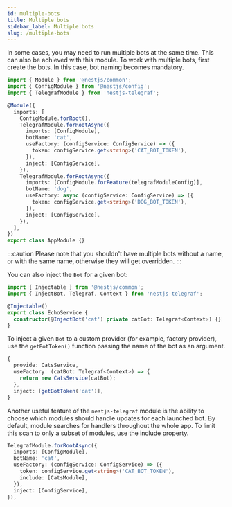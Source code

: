 ```yaml
---
id: multiple-bots
title: Multiple bots
sidebar_label: Multiple bots
slug: /multiple-bots
---
```


In some cases, you may need to run multiple bots at the same time. This can also be achieved with this module. To work with multiple bots, first create the bots. In this case, bot naming becomes mandatory.
```typescript
import { Module } from '@nestjs/common';
import { ConfigModule } from '@nestjs/config';
import { TelegrafModule } from 'nestjs-telegraf';

@Module({
  imports: [
    ConfigModule.forRoot(),
    TelegrafModule.forRootAsync({
      imports: [ConfigModule],
      botName: 'cat',  
      useFactory: (configService: ConfigService) => ({
        token: configService.get<string>('CAT_BOT_TOKEN'),
      }),
      inject: [ConfigService],
    }),
    TelegrafModule.forRootAsync({
      imports: [ConfigModule.forFeature(telegrafModuleConfig)],
      botName: 'dog',  
      useFactory: async (configService: ConfigService) => ({
        token: configService.get<string>('DOG_BOT_TOKEN'),
      }),
      inject: [ConfigService],
    }),
  ],
})
export class AppModule {}
```

:::caution
Please note that you shouldn't have multiple bots without a name, or with the same name, otherwise they will get overridden.
:::

You can also inject the `Bot` for a given bot:
```typescript
import { Injectable } from '@nestjs/common';
import { InjectBot, Telegraf, Context } from 'nestjs-telegraf';

@Injectable()
export class EchoService {
  constructor(@InjectBot('cat') private catBot: Telegraf<Context>) {}
}
```
To inject a given `Bot` to a custom provider (for example, factory provider), use the `getBotToken()` function passing the name of the bot as an argument.
```typescript
{
  provide: CatsService,
  useFactory: (catBot: Telegraf<Context>) => {
    return new CatsService(catBot);
  },
  inject: [getBotToken('cat')],
}
```
Another useful feature of the `nestjs-telegraf` module is the ability to choose which modules should handle updates for each launched bot. By default, module searches for handlers throughout the whole app. To limit this scan to only a subset of modules, use the include property.

```typescript
TelegrafModule.forRootAsync({
  imports: [ConfigModule],
  botName: 'cat',  
  useFactory: (configService: ConfigService) => ({
    token: configService.get<string>('CAT_BOT_TOKEN'),
    include: [CatsModule],  
  }),
  inject: [ConfigService],
}),
```
